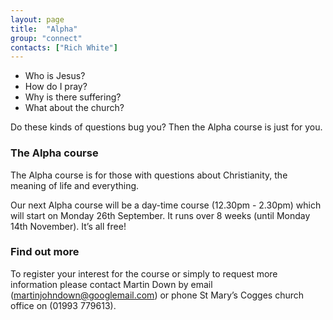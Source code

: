 ```yaml
---
layout: page
title:  "Alpha"
group: "connect"
contacts: ["Rich White"]
---
```


* Who is Jesus?
* How do I pray?
* Why is there suffering?
* What about the church?

Do these kinds of questions bug you? Then the Alpha course is just for you.

### The Alpha course

The Alpha course is for those with questions about Christianity, the meaning of life and everything.  

Our next Alpha course will be a day-time course (12.30pm - 2.30pm) which will start on Monday 26th September.  It runs over 8 weeks (until Monday 14th November).  It’s all free!

### Find out more
To register your interest for the course or simply to request more information please contact Martin Down by email
(<a href="mailto:martinjohndown@googlemail.com?subject=Alpha">martinjohndown@googlemail.com</a>)
or phone St Mary’s Cogges church office on (01993 779613).

